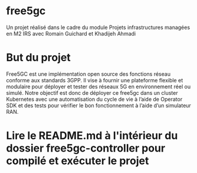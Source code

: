 #  free5gc
Un projet réalisé dans le cadre du module Projets infrastructures managées en M2 IRS avec Romain Guichard et Khadijeh Ahmadi

# But du projet
Free5GC est une implémentation open source des fonctions réseau conforme aux standards 3GPP. Il vise à fournir une plateforme flexible et modulaire pour déployer et tester des réseaux 5G en environnement réel ou simulé. Notre objectif est donc de déployer ce free5gc dans un cluster Kubernetes avec une automatisation du cycle de vie à l’aide de Operator SDK et des tests pour vérifier le bon fonctionnement à l’aide d’un simulateur RAN.

# Lire le README.md à l'intérieur du dossier free5gc-controller pour compilé et exécuter le projet
